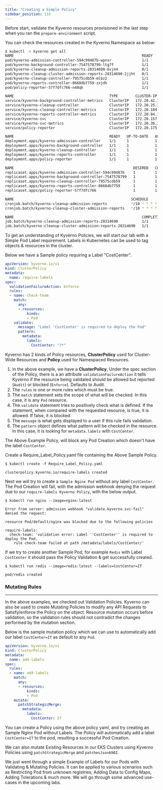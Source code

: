 ```yaml
---
title: "Creating a Simple Policy"
sidebar_position: 133
---
```


Before start, validate the Kyverno resources provisioned in the last step when you ran the `prepare-environment` script.

You can check the resources created in the Kyverno Namespace as below:

```bash
$ kubectl -n kyverno get all
NAME                                                           READY   STATUS      RESTARTS   AGE
pod/kyverno-admission-controller-594c99487b-wpnsr              1/1     Running     0          8m15s
pod/kyverno-background-controller-7547578799-ltg7f             1/1     Running     0          8m15s
pod/kyverno-cleanup-admission-reports-28314690-6vjn4           0/1     Completed   0          3m20s
pod/kyverno-cleanup-cluster-admission-reports-28314690-2jjht   0/1     Completed   0          3m20s
pod/kyverno-cleanup-controller-79575cdb59-mlbz2                1/1     Running     0          8m15s
pod/kyverno-reports-controller-8668db7759-zxjdh                1/1     Running     0          8m15s
pod/policy-reporter-57f7dfc766-n48qk                           1/1     Running     0          7m53s

NAME                                            TYPE        CLUSTER-IP       EXTERNAL-IP   PORT(S)    AGE
service/kyverno-background-controller-metrics   ClusterIP   172.20.42.104    <none>        8000/TCP   8m16s
service/kyverno-cleanup-controller              ClusterIP   172.20.25.127    <none>        443/TCP    8m16s
service/kyverno-cleanup-controller-metrics      ClusterIP   172.20.184.34    <none>        8000/TCP   8m16s
service/kyverno-reports-controller-metrics      ClusterIP   172.20.84.109    <none>        8000/TCP   8m16s
service/kyverno-svc                             ClusterIP   172.20.157.100   <none>        443/TCP    8m16s
service/kyverno-svc-metrics                     ClusterIP   172.20.36.168    <none>        8000/TCP   8m16s
service/policy-reporter                         ClusterIP   172.20.175.164   <none>        8080/TCP   7m53s

NAME                                            READY   UP-TO-DATE   AVAILABLE   AGE
deployment.apps/kyverno-admission-controller    1/1     1            1           8m16s
deployment.apps/kyverno-background-controller   1/1     1            1           8m16s
deployment.apps/kyverno-cleanup-controller      1/1     1            1           8m16s
deployment.apps/kyverno-reports-controller      1/1     1            1           8m16s
deployment.apps/policy-reporter                 1/1     1            1           7m53s

NAME                                                       DESIRED   CURRENT   READY   AGE
replicaset.apps/kyverno-admission-controller-594c99487b    1         1         1       8m16s
replicaset.apps/kyverno-background-controller-7547578799   1         1         1       8m16s
replicaset.apps/kyverno-cleanup-controller-79575cdb59      1         1         1       8m16s
replicaset.apps/kyverno-reports-controller-8668db7759      1         1         1       8m16s
replicaset.apps/policy-reporter-57f7dfc766                 1         1         1       7m53s

NAME                                                      SCHEDULE       SUSPEND   ACTIVE   LAST SCHEDULE   AGE
cronjob.batch/kyverno-cleanup-admission-reports           */10 * * * *   False     0        3m20s           8m16s
cronjob.batch/kyverno-cleanup-cluster-admission-reports   */10 * * * *   False     0        3m20s           8m16s

NAME                                                           COMPLETIONS   DURATION   AGE
job.batch/kyverno-cleanup-admission-reports-28314690           1/1           13s        3m20s
job.batch/kyverno-cleanup-cluster-admission-reports-28314690   1/1           10s        3m20s
```

To get an understanding of Kyverno Policies, we will start our lab with a Simple Pod Label requirement. Labels in Kubernetes can be used to tag objects & resources in the cluster.

Below we have a Sample policy requiring a Label "CostCenter".

```yaml
apiVersion: kyverno.io/v1
kind: ClusterPolicy
metadata:
  name: require-labels
spec:
  validationFailureAction: Enforce
  rules:
  - name: check-team
    match:
      any:
      - resources:
          kinds:
          - Pod
    validate:
      message: "Label 'CostCenter' is required to deploy the Pod"
      pattern:
        metadata:
          labels:
            CostCenter: "?*"
```

Kyverno has 2 kinds of Policy resources, **ClusterPolicy** used for Cluster-Wide Resources and **Policy** used for Namespaced Resources.

1. In the above example, we have a **ClusterPolicy**, Under the spec section of the Policy, there is a an attribute `validationFailureAction` it tells Kyverno if the resource being validated should be allowed but reported (`Audit`) or blocked (`Enforce`). Defaults to Audit.
2. The `rules` is one or more rules which must be true.
3. The `match` statement sets the scope of what will be checked. In this case, it is any `Pod` resource.
4. The `validate` statement tries to positively check what is defined. If the statement, when compared with the requested resource, is true, it is allowed. If false, it is blocked.
5. The `message` is what gets displayed to a user if this rule fails validation.
6. The `pattern` object defines what pattern will be checked in the resource. In this case, it is looking for `metadata.labels` with `CostCenter`.

The Above Example Policy, will block any Pod Creation which doesn't have the label `CostCenter`.

Create a Require_Label_Policy.yaml file containing the Above Sample Policy.

```shell
$ kubectl create -f Require_Label_Policy.yaml

clusterpolicy.kyverno.io/require-labels created
```

Next we will try to create a `Sample Nginx Pod` without any label `CostCenter`. The Pod Creation will fail, with the admission webhook denying the request due to our `require-labels Kyverno Policy`, with the below output.

```shell
$ kubectl run nginx --image=nginx:latest

Error from server: admission webhook "validate.kyverno.svc-fail" denied the request:

resource Pod/default/nginx was blocked due to the following policies

require-labels:
  check-team: 'validation error: Label ''CostCenter'' is required to deploy the Pod.
    rule check-team failed at path /metadata/labels/CostCenter/'
```

If we try to create another Sample Pod, for example `Redis` with Label `CostCenter` it should pass the Policy Validation & get successfully created.

```shell
$ kubectl run redis --image=redis:latest --labels=CostCenter=IT

pod/redis created
```

### Mutating Rules

---

In the above examples, we checked out Validation Policies. Kyverno can also be used to create Mutating Policies to modify any API Requests to Satisfy/enforce the Policy on the object. Resource mutation occurs before validation, so the validation rules should not contradict the changes performed by the mutation section.

Below is the sample mutation policy which we can use to automatically add our label `CostCenter=IT` as default to any `Pod`.

``` yaml
apiVersion: kyverno.io/v1
kind: ClusterPolicy
metadata:
  name: add-labels
spec:
  rules:
  - name: add-labels
    match:
      any:
      - resources:
          kinds:
          - Pod
    mutate:
      patchStrategicMerge:
        metadata:
          labels:
            CostCenter: IT
```

You can create a Policy using the above policy yaml, and try creating an Sample Nginx Pod without Labels. The Policy will automatically add a label `CostCenter=IT` to the pod, resulting a successful Pod Creation.

We can also mutate Existing Resources in our EKS Clusters using Kyverno Policies using `patchStrategicMerge` and `patchesJson6902`.

We just went through a simple Example of Labels for our Pods with Validating & Mutating Policies. It can be applied to various scenarios such as Restricting Pod from unknown registries, Adding Data to Config Maps, Adding Tolerations & much more. We will go through some advanced use-cases in the upcoming labs.
